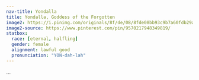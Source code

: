 ```yaml
---
nav-title: Yondalla
title: Yondalla, Goddess of the Forgotten
image2: https://i.pinimg.com/originals/8f/de/08/8fde08bb93c9b7a60fdb29a0fa20e88d.png
image2-source: https://www.pinterest.com/pin/9570217948349819/
statbox:
  race: [eternal, halfling]
  gender: female
  alignment: lawful good
  pronunciation: "YON-dah-lah"
---
```


...
